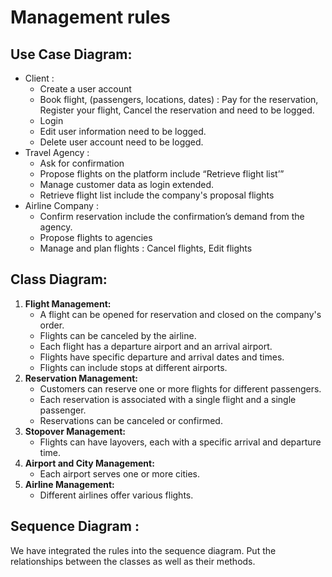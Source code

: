 # Management rules

## Use Case Diagram:

- Client :
    - Create a user account
    - Book flight, (passengers, locations, dates) : Pay for the reservation, Register your flight, Cancel the reservation and need to be logged.
    - Login
    - Edit user information need to be logged.
    - Delete user account need to be logged.
- Travel Agency :
    - Ask for confirmation
    - Propose flights on the platform include “Retrieve flight list’”
    - Manage customer data as login extended.
    - Retrieve flight list include the company's proposal flights
- Airline Company :
    - Confirm reservation include the confirmation’s demand from the agency.
    - Propose flights to agencies
    - Manage and plan flights : Cancel flights, Edit flights



## Class Diagram:

1. **Flight Management:**
    - A flight can be opened for reservation and closed on the company's order.
    - Flights can be canceled by the airline.
    - Each flight has a departure airport and an arrival airport.
    - Flights have specific departure and arrival dates and times.
    - Flights can include stops at different airports.
2. **Reservation Management:**
    - Customers can reserve one or more flights for different passengers.
    - Each reservation is associated with a single flight and a single passenger.
    - Reservations can be canceled or confirmed.
3. **Stopover Management:**
    - Flights can have layovers, each with a specific arrival and departure time.
4. **Airport and City Management:**
    - Each airport serves one or more cities.
5. **Airline Management:**
    - Different airlines offer various flights.

## Sequence Diagram :

We have integrated the rules into the sequence diagram. Put the relationships between the classes as well as their methods.